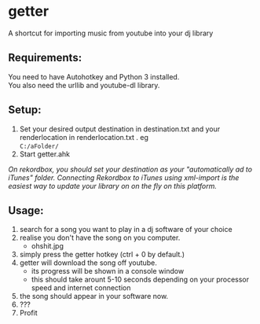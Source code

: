 # getter
A shortcut for importing music from youtube into your dj library
## Requirements:
You need to have Autohotkey and Python 3 installed.  
You also need the urllib and youtube-dl library.
## Setup:
1. Set your desired output destination in destination.txt and your renderlocation in renderlocation.txt . eg  
``` C:/aFolder/ ```
2. Start getter.ahk

_On rekordbox, you should set your destination as your "automatically ad to iTunes" folder. Connecting Rekordbox to iTunes using xml-import is the easiest way to update your library on on the fly on this platform._
## Usage:
1. search for a song you want to play in a dj software of your choice
2. realise you don't have the song on you computer.
    - ohshit.jpg
3. simply press the getter hotkey (ctrl + 0 by default.)
4. getter will download the song off youtube.
    - its progress will be shown in a console window
    - this should take arount 5-10 seconds depending on your processor speed and internet connection
5. the song should appear in your software now.
6. ???
7. Profit
